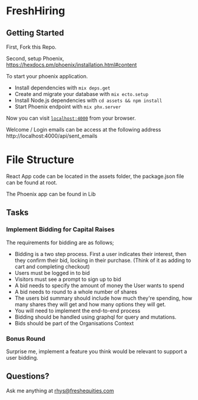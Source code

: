 # FreshHiring

## Getting Started

First, Fork this Repo.

Second, setup Phoenix, https://hexdocs.pm/phoenix/installation.html#content

To start your phoenix application.

  * Install dependencies with `mix deps.get`
  * Create and migrate your database with `mix ecto.setup`
  * Install Node.js dependencies with `cd assets && npm install`
  * Start Phoenix endpoint with `mix phx.server`

Now you can visit [`localhost:4000`](http://localhost:4000) from your browser.

Welcome / Login emails can be access at the following address http://localhost:4000/api/sent_emails

# File Structure

React App code can be located in the assets folder, the package.json file can be found at root.

The Phoenix app can be found in Lib

## Tasks

### Implement Bidding for Capital Raises

The requirements for bidding are as follows;

* Bidding is a two step process.  First a user indicates their interest, then they confirm their bid, locking in their purchase. (Think of it as adding to cart and completing checkout)
* Users must be logged in to bid
* Visitors must see a prompt to sign up to bid
* A bid needs to specify the amount of money the User wants to spend
* A bid needs to round to a whole number of shares
* The users bid summary should include how much they're spending, how many shares they will get and how many options they will get.
* You will need to implement the end-to-end process
* Bidding should be handled using graphql for query and mutations.
* Bids should be part of the Organisations Context

### Bonus Round

Surprise me, implement a feature you think would be relevant to support a user bidding.

## Questions?

Ask me anything at rhys@freshequities.com
